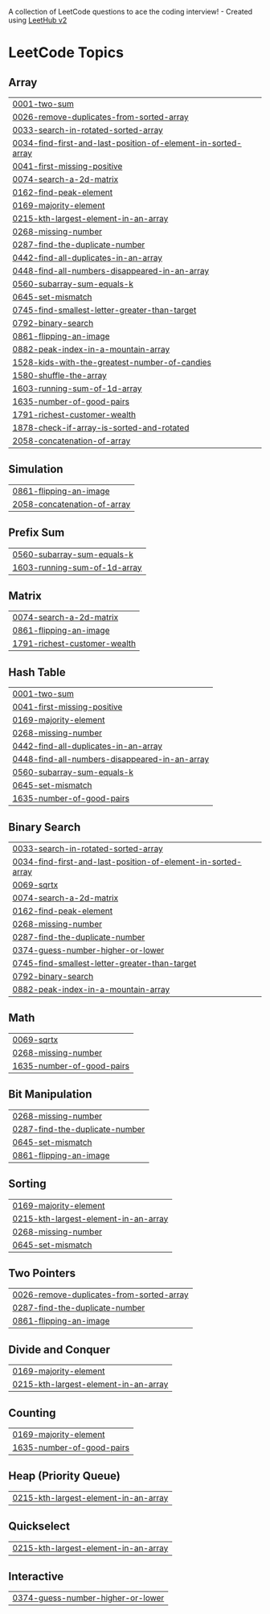 A collection of LeetCode questions to ace the coding interview! - Created using [LeetHub v2](https://github.com/arunbhardwaj/LeetHub-2.0)
<!---LeetCode Topics Start-->
# LeetCode Topics
## Array
|  |
| ------- |
| [0001-two-sum](https://github.com/aabidbilal/DSA/tree/master/0001-two-sum) |
| [0026-remove-duplicates-from-sorted-array](https://github.com/aabidbilal/DSA/tree/master/0026-remove-duplicates-from-sorted-array) |
| [0033-search-in-rotated-sorted-array](https://github.com/aabidbilal/DSA/tree/master/0033-search-in-rotated-sorted-array) |
| [0034-find-first-and-last-position-of-element-in-sorted-array](https://github.com/aabidbilal/DSA/tree/master/0034-find-first-and-last-position-of-element-in-sorted-array) |
| [0041-first-missing-positive](https://github.com/aabidbilal/DSA/tree/master/0041-first-missing-positive) |
| [0074-search-a-2d-matrix](https://github.com/aabidbilal/DSA/tree/master/0074-search-a-2d-matrix) |
| [0162-find-peak-element](https://github.com/aabidbilal/DSA/tree/master/0162-find-peak-element) |
| [0169-majority-element](https://github.com/aabidbilal/DSA/tree/master/0169-majority-element) |
| [0215-kth-largest-element-in-an-array](https://github.com/aabidbilal/DSA/tree/master/0215-kth-largest-element-in-an-array) |
| [0268-missing-number](https://github.com/aabidbilal/DSA/tree/master/0268-missing-number) |
| [0287-find-the-duplicate-number](https://github.com/aabidbilal/DSA/tree/master/0287-find-the-duplicate-number) |
| [0442-find-all-duplicates-in-an-array](https://github.com/aabidbilal/DSA/tree/master/0442-find-all-duplicates-in-an-array) |
| [0448-find-all-numbers-disappeared-in-an-array](https://github.com/aabidbilal/DSA/tree/master/0448-find-all-numbers-disappeared-in-an-array) |
| [0560-subarray-sum-equals-k](https://github.com/aabidbilal/DSA/tree/master/0560-subarray-sum-equals-k) |
| [0645-set-mismatch](https://github.com/aabidbilal/DSA/tree/master/0645-set-mismatch) |
| [0745-find-smallest-letter-greater-than-target](https://github.com/aabidbilal/DSA/tree/master/0745-find-smallest-letter-greater-than-target) |
| [0792-binary-search](https://github.com/aabidbilal/DSA/tree/master/0792-binary-search) |
| [0861-flipping-an-image](https://github.com/aabidbilal/DSA/tree/master/0861-flipping-an-image) |
| [0882-peak-index-in-a-mountain-array](https://github.com/aabidbilal/DSA/tree/master/0882-peak-index-in-a-mountain-array) |
| [1528-kids-with-the-greatest-number-of-candies](https://github.com/aabidbilal/DSA/tree/master/1528-kids-with-the-greatest-number-of-candies) |
| [1580-shuffle-the-array](https://github.com/aabidbilal/DSA/tree/master/1580-shuffle-the-array) |
| [1603-running-sum-of-1d-array](https://github.com/aabidbilal/DSA/tree/master/1603-running-sum-of-1d-array) |
| [1635-number-of-good-pairs](https://github.com/aabidbilal/DSA/tree/master/1635-number-of-good-pairs) |
| [1791-richest-customer-wealth](https://github.com/aabidbilal/DSA/tree/master/1791-richest-customer-wealth) |
| [1878-check-if-array-is-sorted-and-rotated](https://github.com/aabidbilal/DSA/tree/master/1878-check-if-array-is-sorted-and-rotated) |
| [2058-concatenation-of-array](https://github.com/aabidbilal/DSA/tree/master/2058-concatenation-of-array) |
## Simulation
|  |
| ------- |
| [0861-flipping-an-image](https://github.com/aabidbilal/DSA/tree/master/0861-flipping-an-image) |
| [2058-concatenation-of-array](https://github.com/aabidbilal/DSA/tree/master/2058-concatenation-of-array) |
## Prefix Sum
|  |
| ------- |
| [0560-subarray-sum-equals-k](https://github.com/aabidbilal/DSA/tree/master/0560-subarray-sum-equals-k) |
| [1603-running-sum-of-1d-array](https://github.com/aabidbilal/DSA/tree/master/1603-running-sum-of-1d-array) |
## Matrix
|  |
| ------- |
| [0074-search-a-2d-matrix](https://github.com/aabidbilal/DSA/tree/master/0074-search-a-2d-matrix) |
| [0861-flipping-an-image](https://github.com/aabidbilal/DSA/tree/master/0861-flipping-an-image) |
| [1791-richest-customer-wealth](https://github.com/aabidbilal/DSA/tree/master/1791-richest-customer-wealth) |
## Hash Table
|  |
| ------- |
| [0001-two-sum](https://github.com/aabidbilal/DSA/tree/master/0001-two-sum) |
| [0041-first-missing-positive](https://github.com/aabidbilal/DSA/tree/master/0041-first-missing-positive) |
| [0169-majority-element](https://github.com/aabidbilal/DSA/tree/master/0169-majority-element) |
| [0268-missing-number](https://github.com/aabidbilal/DSA/tree/master/0268-missing-number) |
| [0442-find-all-duplicates-in-an-array](https://github.com/aabidbilal/DSA/tree/master/0442-find-all-duplicates-in-an-array) |
| [0448-find-all-numbers-disappeared-in-an-array](https://github.com/aabidbilal/DSA/tree/master/0448-find-all-numbers-disappeared-in-an-array) |
| [0560-subarray-sum-equals-k](https://github.com/aabidbilal/DSA/tree/master/0560-subarray-sum-equals-k) |
| [0645-set-mismatch](https://github.com/aabidbilal/DSA/tree/master/0645-set-mismatch) |
| [1635-number-of-good-pairs](https://github.com/aabidbilal/DSA/tree/master/1635-number-of-good-pairs) |
## Binary Search
|  |
| ------- |
| [0033-search-in-rotated-sorted-array](https://github.com/aabidbilal/DSA/tree/master/0033-search-in-rotated-sorted-array) |
| [0034-find-first-and-last-position-of-element-in-sorted-array](https://github.com/aabidbilal/DSA/tree/master/0034-find-first-and-last-position-of-element-in-sorted-array) |
| [0069-sqrtx](https://github.com/aabidbilal/DSA/tree/master/0069-sqrtx) |
| [0074-search-a-2d-matrix](https://github.com/aabidbilal/DSA/tree/master/0074-search-a-2d-matrix) |
| [0162-find-peak-element](https://github.com/aabidbilal/DSA/tree/master/0162-find-peak-element) |
| [0268-missing-number](https://github.com/aabidbilal/DSA/tree/master/0268-missing-number) |
| [0287-find-the-duplicate-number](https://github.com/aabidbilal/DSA/tree/master/0287-find-the-duplicate-number) |
| [0374-guess-number-higher-or-lower](https://github.com/aabidbilal/DSA/tree/master/0374-guess-number-higher-or-lower) |
| [0745-find-smallest-letter-greater-than-target](https://github.com/aabidbilal/DSA/tree/master/0745-find-smallest-letter-greater-than-target) |
| [0792-binary-search](https://github.com/aabidbilal/DSA/tree/master/0792-binary-search) |
| [0882-peak-index-in-a-mountain-array](https://github.com/aabidbilal/DSA/tree/master/0882-peak-index-in-a-mountain-array) |
## Math
|  |
| ------- |
| [0069-sqrtx](https://github.com/aabidbilal/DSA/tree/master/0069-sqrtx) |
| [0268-missing-number](https://github.com/aabidbilal/DSA/tree/master/0268-missing-number) |
| [1635-number-of-good-pairs](https://github.com/aabidbilal/DSA/tree/master/1635-number-of-good-pairs) |
## Bit Manipulation
|  |
| ------- |
| [0268-missing-number](https://github.com/aabidbilal/DSA/tree/master/0268-missing-number) |
| [0287-find-the-duplicate-number](https://github.com/aabidbilal/DSA/tree/master/0287-find-the-duplicate-number) |
| [0645-set-mismatch](https://github.com/aabidbilal/DSA/tree/master/0645-set-mismatch) |
| [0861-flipping-an-image](https://github.com/aabidbilal/DSA/tree/master/0861-flipping-an-image) |
## Sorting
|  |
| ------- |
| [0169-majority-element](https://github.com/aabidbilal/DSA/tree/master/0169-majority-element) |
| [0215-kth-largest-element-in-an-array](https://github.com/aabidbilal/DSA/tree/master/0215-kth-largest-element-in-an-array) |
| [0268-missing-number](https://github.com/aabidbilal/DSA/tree/master/0268-missing-number) |
| [0645-set-mismatch](https://github.com/aabidbilal/DSA/tree/master/0645-set-mismatch) |
## Two Pointers
|  |
| ------- |
| [0026-remove-duplicates-from-sorted-array](https://github.com/aabidbilal/DSA/tree/master/0026-remove-duplicates-from-sorted-array) |
| [0287-find-the-duplicate-number](https://github.com/aabidbilal/DSA/tree/master/0287-find-the-duplicate-number) |
| [0861-flipping-an-image](https://github.com/aabidbilal/DSA/tree/master/0861-flipping-an-image) |
## Divide and Conquer
|  |
| ------- |
| [0169-majority-element](https://github.com/aabidbilal/DSA/tree/master/0169-majority-element) |
| [0215-kth-largest-element-in-an-array](https://github.com/aabidbilal/DSA/tree/master/0215-kth-largest-element-in-an-array) |
## Counting
|  |
| ------- |
| [0169-majority-element](https://github.com/aabidbilal/DSA/tree/master/0169-majority-element) |
| [1635-number-of-good-pairs](https://github.com/aabidbilal/DSA/tree/master/1635-number-of-good-pairs) |
## Heap (Priority Queue)
|  |
| ------- |
| [0215-kth-largest-element-in-an-array](https://github.com/aabidbilal/DSA/tree/master/0215-kth-largest-element-in-an-array) |
## Quickselect
|  |
| ------- |
| [0215-kth-largest-element-in-an-array](https://github.com/aabidbilal/DSA/tree/master/0215-kth-largest-element-in-an-array) |
## Interactive
|  |
| ------- |
| [0374-guess-number-higher-or-lower](https://github.com/aabidbilal/DSA/tree/master/0374-guess-number-higher-or-lower) |
<!---LeetCode Topics End-->